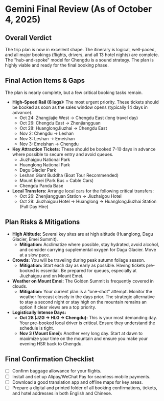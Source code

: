# Gemini Final Review (As of October 4, 2025)

## Overall Verdict
The trip plan is now in excellent shape. The itinerary is logical, well-paced, and all major bookings (flights, drivers, and all 13 hotel nights) are complete. The "hub-and-spoke" model for Chengdu is a sound strategy. The plan is highly viable and ready for the final booking phase.

## Final Action Items & Gaps
The plan is nearly complete, but a few critical booking tasks remain.
- **High-Speed Rail (6 legs):** The most urgent priority. These tickets should be booked as soon as the sales window opens (typically 14 days in advance).
    - Oct 24: Zhangjiajie West → Chengdu East (long travel day)
    - Oct 26: Chengdu East → Zhenjiangguan
    - Oct 28: HuanglongJiuzhai → Chengdu East
    - Nov 2: Chengdu → Leshan
    - Nov 3: Leshan → Emeishan
    - Nov 3: Emeishan → Chengdu
- **Key Attraction Tickets:** These should be booked 7-10 days in advance where possible to secure entry and avoid queues.
    - Jiuzhaigou National Park
    - Huanglong National Park
    - Dagu Glacier Park
    - Leshan Giant Buddha (Boat Tour Recommended)
    - Mount Emei (Park Bus + Cable Cars)
    - Chengdu Panda Base
- **Local Transfers:** Arrange local cars for the following critical transfers:
    - Oct 26: Zhenjiangguan Station → Jiuzhaigou Hotel
    - Oct 28: Jiuzhaigou Hotel → Huanglong → HuanglongJiuzhai Station (Full Day Hire)

## Plan Risks & Mitigations
- **High Altitude:** Several key sites are at high altitude (Huanglong, Dagu Glacier, Emei Summit).
    - **Mitigation:** Acclimatize where possible, stay hydrated, avoid alcohol, and consider carrying supplemental oxygen for Dagu Glacier. Move at a slow pace.
- **Crowds:** You will be traveling during peak autumn foliage season.
    - **Mitigation:** Start each day as early as possible. Having tickets pre-booked is essential. Be prepared for queues, especially at Jiuzhaigou and on Mount Emei.
- **Weather on Mount Emei:** The Golden Summit is frequently covered in clouds.
    - **Mitigation:** Your current plan is a "one-shot" attempt. Monitor the weather forecast closely in the days prior. The strategic alternative to stay a second night or stay high on the mountain remains an option if clear views are a top priority.
- **Logistically Intense Days:**
    - **Oct 28 (JZG -> HLG -> Chengdu):** This is your most demanding day. Your pre-booked local driver is critical. Ensure they understand the schedule is tight.
    - **Nov 3 (Mount Emei):** Another very long day. Start at dawn to maximize your time on the mountain and ensure you make your evening HSR back to Chengdu.

## Final Confirmation Checklist
- [ ] Confirm baggage allowance for your flights.
- [ ] Install and set up Alipay/WeChat Pay for seamless mobile payments.
- [ ] Download a good translation app and offline maps for key areas.
- [ ] Prepare a digital and printed folder of all booking confirmations, tickets, and hotel addresses in both English and Chinese.
